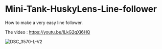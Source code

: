 # Mini-Tank-HuskyLens-Line-follower
How to make a very easy line follower.

The video : https://youtu.be/ILkG2qXi6HQ

![DSC_3570-L-V2](https://user-images.githubusercontent.com/31382964/149321899-2879b770-d4a3-410d-b3c7-1e5ecf565b14.jpg)
